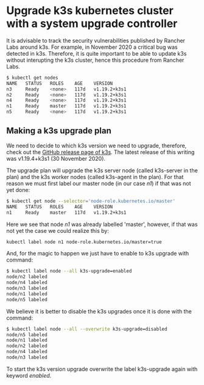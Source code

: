 # Upgrade k3s kubernetes cluster with a system upgrade controller

It is advisable to track the security vulnerabilities published by Rancher Labs around k3s. For example, in November 2020 a critical bug was detected in k3s. Therefore, it is quite important to be able to update k3s without interupting the k3s cluster, hence this procedure from Rancher Labs.

```bash
$ kubectl get nodes
NAME   STATUS   ROLES    AGE    VERSION
n3     Ready    <none>   117d   v1.19.2+k3s1
n2     Ready    <none>   117d   v1.19.2+k3s1
n4     Ready    <none>   117d   v1.19.2+k3s1
n1     Ready    master   117d   v1.19.2+k3s1
n5     Ready    <none>   117d   v1.19.2+k3s1
```

## Making a k3s upgrade plan

We need to decide to which k3s version we need to upgrade, therefore, check out the 
[GitHub release page of k3s](https://github.com/rancher/k3s/releases). The latest 
release of this writing was v1.19.4+k3s1 (30 November 2020).

The upgrade plan will upgrade the k3s server node (called k3s-server in the plan) and the k3s worker nodes (called k3s-agent in the plan). For that reason we must first label our master node (in our case *n1*) if that was not yet done:

```bash
$ kubectl get node --selector='node-role.kubernetes.io/master'
NAME   STATUS   ROLES    AGE    VERSION
n1     Ready    master   117d   v1.19.2+k3s1
```

Here we see that node *n1* was already labelled 'master', however, if that was not yet the case we could realize this by:

```bash
kubectl label node n1 node-role.kubernetes.io/master=true
```

And, for the magic to happen we just have to enable to k3s upgrade with command:

```bash
$ kubectl label node --all k3s-upgrade=enabled
node/n2 labeled
node/n4 labeled
node/n3 labeled
node/n1 labeled
node/n5 labeled
```

We believe it is better to disable the k3s upgrades once it is done with the command:

```bash
$ kubectl label node --all --overwrite k3s-upgrade=disabled
node/n5 labeled
node/n1 labeled
node/n2 labeled
node/n4 labeled
node/n3 labeled
```

To start the k3s version upgrade overwrite the label k3s-upgrade again with keyword *enabled*.
